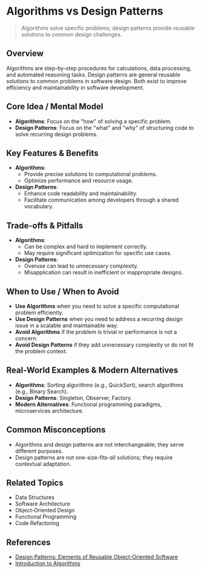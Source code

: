 # Algorithms vs Design Patterns

> Algorithms solve specific problems; design patterns provide reusable solutions to common design challenges.

## Overview
Algorithms are step-by-step procedures for calculations, data processing, and automated reasoning tasks. Design patterns are general reusable solutions to common problems in software design. Both exist to improve efficiency and maintainability in software development.

## Core Idea / Mental Model
- **Algorithms**: Focus on the "how" of solving a specific problem.
- **Design Patterns**: Focus on the "what" and "why" of structuring code to solve recurring design problems.

## Key Features & Benefits
- **Algorithms**:
  - Provide precise solutions to computational problems.
  - Optimize performance and resource usage.
- **Design Patterns**:
  - Enhance code readability and maintainability.
  - Facilitate communication among developers through a shared vocabulary.

## Trade-offs & Pitfalls
- **Algorithms**:
  - Can be complex and hard to implement correctly.
  - May require significant optimization for specific use cases.
- **Design Patterns**:
  - Overuse can lead to unnecessary complexity.
  - Misapplication can result in inefficient or inappropriate designs.

## When to Use / When to Avoid
- **Use Algorithms** when you need to solve a specific computational problem efficiently.
- **Use Design Patterns** when you need to address a recurring design issue in a scalable and maintainable way.
- **Avoid Algorithms** if the problem is trivial or performance is not a concern.
- **Avoid Design Patterns** if they add unnecessary complexity or do not fit the problem context.

## Real-World Examples & Modern Alternatives
- **Algorithms**: Sorting algorithms (e.g., QuickSort), search algorithms (e.g., Binary Search).
- **Design Patterns**: Singleton, Observer, Factory.
- **Modern Alternatives**: Functional programming paradigms, microservices architecture.

## Common Misconceptions
- Algorithms and design patterns are not interchangeable; they serve different purposes.
- Design patterns are not one-size-fits-all solutions; they require contextual adaptation.

## Related Topics
- Data Structures
- Software Architecture
- Object-Oriented Design
- Functional Programming
- Code Refactoring

## References
- [Design Patterns: Elements of Reusable Object-Oriented Software](https://www.oreilly.com/library/view/design-patterns-elements/0201633612/)
- [Introduction to Algorithms](https://mitpress.mit.edu/9780262046305/introduction-to-algorithms/)